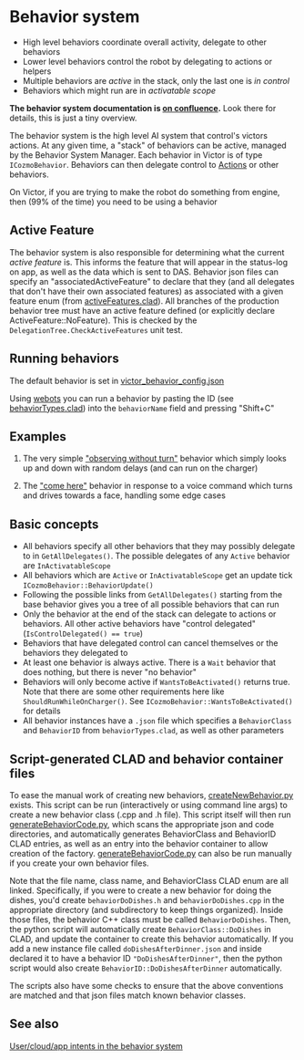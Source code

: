 # Behavior system

* High level behaviors coordinate overall activity, delegate to other behaviors
* Lower level behaviors control the robot by delegating to actions or helpers
* Multiple behaviors are *active* in the stack, only the last one is *in control*
* Behaviors which might run are in *activatable scope*

**The behavior system documentation is [on confluence](https://ankiinc.atlassian.net/wiki/spaces/CBS/overview).**
Look there for details, this is just a tiny overview.

The behavior system is the high level AI system that control's victors actions. At any given time, a "stack"
of behaviors can be active, managed by the Behavior System Manager. Each behavior in Victor is of type
`ICozmoBehavior`. Behaviors can then delegate control to [Actions](actions.md) or other behaviors.

On Victor, if you are trying to make the robot do something from engine, then (99% of the time) you need to be
using a behavior

## Active Feature

The behavior system is also responsible for determining what the current _active feature_ is. This informs the
feature that will appear in the status-log on app, as well as the data which is sent to DAS. Behavior json
files can specify an "associatedActiveFeature" to declare that they (and all delegates that don't have their
own associated features) as associated with a given feature enum (from
[activeFeatures.clad](/clad/src/clad/types/behaviorComponent/activeFeatures.clad)). All branches of the
production behavior tree must have an active feature defined (or explicitly declare
ActiveFeature::NoFeature). This is checked by the `DelegationTree.CheckActiveFeatures` unit test.

## Running behaviors

The default behavior is set in [victor_behavior_config.json](/resources/config/engine/behaviorComponent/victor_behavior_config.json)

Using [webots](/simulator/README.md) you can run a behavior by pasting the ID (see
[behaviorTypes.clad](../../clad/src/clad/types/behaviorComponent/behaviorTypes.clad)) into the `behaviorName`
field and pressing "Shift+C"

## Examples

1. The very simple ["observing without turn"](/engine/aiComponent/behaviorComponent/behaviors/observing/behaviorObservingWithoutTurn.h) behavior
   which simply looks up and down with random delays (and can run on the charger)

2. The ["come here"](/engine/aiComponent/behaviorComponent/behaviors/victor/behaviorComeHere.h) behavior
   in response to a voice command which turns and drives towards a face, handling some edge cases
   
## Basic concepts

* All behaviors specify all other behaviors that they may possibly delegate to in `GetAllDelegates()`. The possible delegates of any `Active` behavior are `InActivatableScope`
* All behaviors which are `Active` or `InActivatableScope` get an update tick `ICozmoBehavior::BehaviorUpdate()`
* Following the possible links from `GetAllDelegates()` starting from the base behavior gives you a tree of all possible behaviors that can run
* Only the behavior at the end of the stack can delegate to actions or behaviors. All other active behaviors have "control delegated" (`IsControlDelegated() == true`)
* Behaviors that have delegated control can cancel themselves or the behaviors they delegated to
* At least one behavior is always active. There is a `Wait` behavior that does nothing, but there is never "no behavior"
* Behaviors will only become active if `WantsToBeActivated()` returns true. Note that there are some other requirements here like `ShouldRunWhileOnCharger()`. See
  `ICozmoBehavior::WantsToBeActivated()` for details
* All behavior instances have a `.json` file which specifies a `BehaviorClass` and `BehaviorID` from `behaviorTypes.clad`, as well as other parameters

## Script-generated CLAD and behavior container files

To ease the manual work of creating new behaviors, [createNewBehavior.py](/tools/ai/createNewBehavior.py)
exists. This script can be run (interactively or using command line args) to create a new behavior class (.cpp
and .h file). This script itself will then run [generateBehaviorCode.py](/tools/ai/generateBehaviorCode.py),
which scans the appropriate json and code directories, and automatically generates BehaviorClass and
BehaviorID CLAD entries, as well as an entry into the behavior container to allow creation of the
factory. [generateBehaviorCode.py](/tools/ai/generateBehaviorCode.py) can also be run manually if you create
your own behavior files.

Note that the file name, class name, and BehaviorClass CLAD enum are all linked. Specifically, if you were to
create a new behavior for doing the dishes, you'd create `behaviorDoDishes.h` and `behaviorDoDishes.cpp` in
the appropriate directory (and subdirectory to keep things organized). Inside those files, the behavior C++
class must be called `BehaviorDoDishes`. Then, the python script will automatically create
`BehaviorClass::DoDishes` in CLAD, and update the container to create this behavior automatically. If you add
a new instance file called `doDishesAfterDinner.json` and inside declared it to have a behavior ID
`"DoDishesAfterDinner"`, then the python script would also create `BehaviorID::DoDishesAfterDinner`
automatically.

The scripts also have some checks to ensure that the above conventions are matched and that json files match
known behavior classes.

## See also

[User/cloud/app intents in the behavior system](/docs/architecture/behaviors_intents.md)
